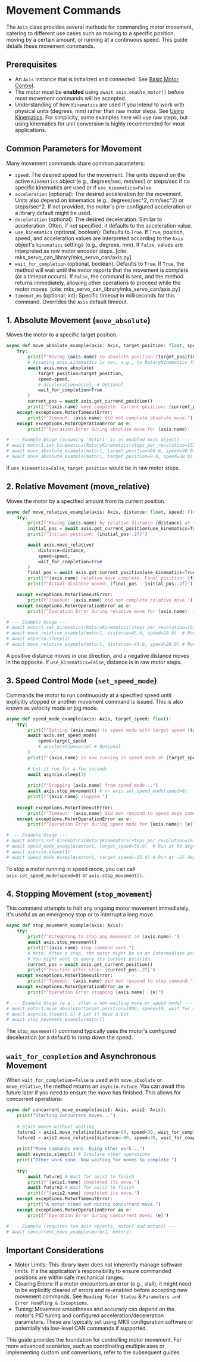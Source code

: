 # Movement Commands

The `Axis` class provides several methods for commanding motor movement, catering to different use cases such as moving to a specific position, moving by a certain amount, or running at a continuous speed. This guide details these movement commands.

## Prerequisites

* An `Axis` instance that is initialized and connected. See [Basic Motor Control](./basic_control.md).
* The motor must be **enabled** using `await axis.enable_motor()` before most movement commands will be accepted.
* Understanding of how `Kinematics` are used if you intend to work with physical units (degrees, mm) rather than raw motor steps. See [Using Kinematics](./kinematics.md). For simplicity, some examples here will use raw steps, but using kinematics for unit conversion is highly recommended for most applications.

## Common Parameters for Movement

Many movement commands share common parameters:

* `speed`: The desired speed for the movement. The units depend on the active `Kinematics` object (e.g., degrees/sec, mm/sec) or steps/sec if no specific kinematics are used or if `use_kinematics=False`.
* `acceleration` (optional): The desired acceleration for the movement. Units also depend on kinematics (e.g., degrees/sec^2, mm/sec^2) or steps/sec^2. If not provided, the motor's pre-configured acceleration or a library default might be used.
* `deceleration` (optional): The desired deceleration. Similar to acceleration. Often, if not specified, it defaults to the acceleration value.
* `use_kinematics` (optional, boolean): Defaults to `True`. If `True`, position, speed, and acceleration values are interpreted according to the `Axis` object's `kinematics` settings (e.g., degrees, mm). If `False`, values are interpreted as raw motor encoder steps. [cite: mks_servo_can_library/mks_servo_can/axis.py]
* `wait_for_completion` (optional, boolean): Defaults to `True`. If `True`, the method will wait until the motor reports that the movement is complete (or a timeout occurs). If `False`, the command is sent, and the method returns immediately, allowing other operations to proceed while the motor moves. [cite: mks_servo_can_library/mks_servo_can/axis.py]
* `timeout_ms` (optional, int): Specific timeout in milliseconds for this command. Overrides the `Axis` default timeout.

## 1. Absolute Movement (`move_absolute`)

Moves the motor to a specific target position.

```python
async def move_absolute_example(axis: Axis, target_position: float, speed: float):
    try:
        print(f"Moving {axis.name} to absolute position {target_position} at speed {speed} (units via kinematics).")
        # Assuming axis.kinematics is set, e.g., to RotaryKinematics for degrees
        await axis.move_absolute(
            target_position=target_position,
            speed=speed,
            # acceleration=accel, # Optional
            wait_for_completion=True
        )
        current_pos = await axis.get_current_position()
        print(f"{axis.name} move complete. Current position: {current_pos:.2f}")
    except exceptions.MotorTimeoutError:
        print(f"Timeout: {axis.name} did not complete absolute move.")
    except exceptions.MotorOperationError as e:
        print(f"Operation Error during absolute move for {axis.name}: {e}")

# --- Example Usage (assuming 'motor1' is an enabled Axis object) ---
# await motor1.set_kinematics(RotaryKinematics(steps_per_revolution=16384)) # Example
# await move_absolute_example(motor1, target_position=90.0, speed=30.0) # Move to 90 degrees at 30 deg/s
# await move_absolute_example(motor1, target_position=0.0, speed=30.0)   # Move back to 0 degrees
```

If `use_kinematics=False`, `target_position` would be in raw motor steps.

## 2. Relative Movement (move_relative)

Moves the motor by a specified amount from its current position.
```python
async def move_relative_example(axis: Axis, distance: float, speed: float):
    try:
        print(f"Moving {axis.name} by relative distance {distance} at speed {speed} (units via kinematics).")
        initial_pos = await axis.get_current_position(use_kinematics=True)
        print(f"Initial position: {initial_pos:.2f}")

        await axis.move_relative(
            distance=distance,
            speed=speed,
            wait_for_completion=True
        )
        final_pos = await axis.get_current_position(use_kinematics=True)
        print(f"{axis.name} relative move complete. Final position: {final_pos:.2f}")
        print(f"Actual distance moved: {final_pos - initial_pos:.2f}")

    except exceptions.MotorTimeoutError:
        print(f"Timeout: {axis.name} did not complete relative move.")
    except exceptions.MotorOperationError as e:
        print(f"Operation Error during relative move for {axis.name}: {e}")

# --- Example Usage ---
# await motor1.set_kinematics(RotaryKinematics(steps_per_revolution=16384)) # Example
# await move_relative_example(motor1, distance=45.0, speed=20.0)  # Move 45 degrees forward
# await asyncio.sleep(1)
# await move_relative_example(motor1, distance=-45.0, speed=20.0) # Move 45 degrees backward
```
A positive distance moves in one direction, and a negative distance moves in the opposite. If `use_kinematics=False`, distance is in raw motor steps.

## 3. Speed Control Mode (`set_speed_mode`)
Commands the motor to run continuously at a specified speed until explicitly stopped or another movement command is issued. This is also known as velocity mode or jog mode.
```python
async def speed_mode_example(axis: Axis, target_speed: float):
    try:
        print(f"Setting {axis.name} to speed mode with target speed {target_speed} (units via kinematics).")
        await axis.set_speed_mode(
            speed=target_speed
            # acceleration=accel # Optional
        )
        print(f"{axis.name} is now running in speed mode at {target_speed}.")
        
        # Let it run for a few seconds
        await asyncio.sleep(3)
        
        print(f"Stopping {axis.name} from speed mode...")
        await axis.stop_movement() # or axis.set_speed_mode(speed=0)
        print(f"{axis.name} stopped.")
        
    except exceptions.MotorTimeoutError:
        print(f"Timeout: {axis.name} did not respond to speed mode command.")
    except exceptions.MotorOperationError as e:
        print(f"Operation Error during speed mode for {axis.name}: {e}")

# --- Example Usage ---
# await motor1.set_kinematics(RotaryKinematics(steps_per_revolution=16384)) # Example
# await speed_mode_example(motor1, target_speed=50.0)  # Run at 50 degrees/sec
# await asyncio.sleep(1)
# await speed_mode_example(motor1, target_speed=-25.0) # Run at -25 degrees/sec (reverse)
```
To stop a motor running in speed mode, you can call `axis.set_speed_mode(speed=0)` or `axis.stop_movement()`.

## 4. Stopping Movement (`stop_movement`)
This command attempts to halt any ongoing motor movement immediately. It's useful as an emergency stop or to interrupt a long move.
```python
async def stop_movement_example(axis: Axis):
    try:
        print(f"Attempting to stop any movement on {axis.name}.")
        await axis.stop_movement()
        print(f"{axis.name} stop command sent.")
        # Note: After a stop, the motor might be in an intermediate position.
        # You might want to query its current position.
        current_pos = await axis.get_current_position()
        print(f"Position after stop: {current_pos:.2f}")
    except exceptions.MotorTimeoutError:
        print(f"Timeout: {axis.name} did not respond to stop command.")
    except exceptions.MotorOperationError as e:
        print(f"Operation Error stopping {axis.name}: {e}")

# --- Example Usage (e.g., after a non-waiting move or speed mode) ---
# await motor1.move_absolute(target_position=1000, speed=10, wait_for_completion=False)
# await asyncio.sleep(0.5) # Let it move a bit
# await stop_movement_example(motor1)
```
The `stop_movement()` command typically uses the motor's configured deceleration (or a default) to ramp down the speed.

## `wait_for_completion` and Asynchronous Movement
When `wait_for_completion=False` is used with `move_absolute` or `move_relative`, the method returns an `asyncio.Future`. You can await this future later if you need to ensure the move has finished. This allows for concurrent operations:
```python
async def concurrent_move_example(axis1: Axis, axis2: Axis):
    print("Starting concurrent moves...")
    
    # Start moves without waiting
    future1 = axis1.move_relative(distance=90, speed=30, wait_for_completion=False)
    future2 = axis2.move_relative(distance=-90, speed=30, wait_for_completion=False)
    
    print("Move commands sent. Doing other work...")
    await asyncio.sleep(1) # Simulate other operations
    print("Other work done. Now waiting for moves to complete.")
    
    try:
        await future1 # Wait for axis1 to finish
        print(f"{axis1.name} completed its move.")
        await future2 # Wait for axis2 to finish
        print(f"{axis2.name} completed its move.")
    except exceptions.MotorTimeoutError:
        print("A motor timed out during concurrent move.")
    except exceptions.MotorOperationError as e:
        print(f"Operation Error during concurrent move: {e}")

# --- Example (requires two Axis objects, motor1 and motor2) ---
# await concurrent_move_example(motor1, motor2)
```

## Important Considerations
* Motor Limits: This library layer does not inherently manage software limits. It's the application's responsibility to ensure commanded positions are within safe mechanical ranges.
* Clearing Errors: If a motor encounters an error (e.g., stall), it might need to be explicitly cleared of errors and re-enabled before accepting new movement commands. See `Reading Motor Status` & `Parameters and Error Handling & Exceptions`.
* Tuning: Movement smoothness and accuracy can depend on the motor's PID tuning and configured acceleration/deceleration parameters. These are typically set using MKS configuration software or potentially via low-level CAN commands if supported.

This guide provides the foundation for controlling motor movement. For more advanced scenarios, such as coordinating multiple axes or implementing custom unit conversions, refer to the subsequent guides